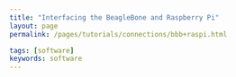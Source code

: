 ```yaml
---
title: "Interfacing the BeagleBone and Raspberry Pi"
layout: page
permalink: /pages/tutorials/connections/bbb+raspi.html

tags: [software]
keywords: software
---
```

